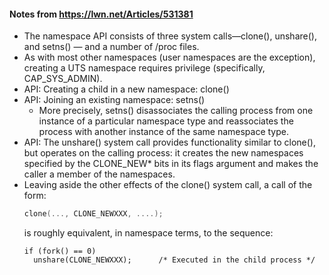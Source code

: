 #### Notes from https://lwn.net/Articles/531381

- The namespace API consists of three system calls—clone(), unshare(), and setns() — and a number of /proc files.
- As with most other namespaces (user namespaces are the exception), creating a UTS namespace requires privilege
  (specifically, CAP_SYS_ADMIN).
- API: Creating a child in a new namespace: clone()
- API: Joining an existing namespace: setns()
  - More precisely, setns() disassociates the calling process from one instance of a particular namespace type and
    reassociates the process with another instance of the same namespace type.
- API: The unshare() system call provides functionality similar to clone(), but operates on the calling process:
  it creates the new namespaces specified by the CLONE_NEW* bits in its flags argument and makes the caller a member
  of the namespaces.
- Leaving aside the other effects of the clone() system call, a call of the form:
  ```c
  clone(..., CLONE_NEWXXX, ....);
  ```
  is roughly equivalent, in namespace terms, to the sequence:
  ```
  if (fork() == 0)
    unshare(CLONE_NEWXXX);      /* Executed in the child process */
  ```
